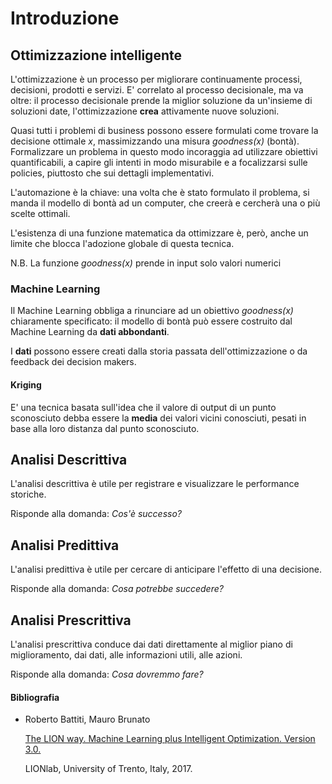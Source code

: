 # Introduzione

## Ottimizzazione intelligente
L'ottimizzazione è un processo per migliorare continuamente processi, decisioni, prodotti e servizi. E' correlato al processo decisionale, ma va oltre: il processo decisionale prende la miglior soluzione da un'insieme di soluzioni date, l'ottimizzazione **crea** attivamente nuove soluzioni.

Quasi tutti i problemi di business possono essere formulati come trovare la decisione ottimale *x*, massimizzando una misura *goodness(x)* (bontà). Formalizzare un problema in questo modo incoraggia ad utilizzare obiettivi quantificabili, a capire gli intenti in modo misurabile e a focalizzarsi sulle policies, piuttosto che sui dettagli implementativi.

L'automazione è la chiave: una volta che è stato formulato il problema, si manda il modello di bontà ad un computer, che creerà e cercherà una o più scelte ottimali.

L'esistenza di una funzione matematica da ottimizzare è, però, anche un limite che blocca l'adozione globale di questa tecnica.

N.B. La funzione *goodness(x)* prende in input solo valori numerici

### Machine Learning
Il Machine Learning obbliga a rinunciare ad un obiettivo *goodness(x)* chiaramente specificato: il modello di bontà può essere costruito dal Machine Learning da **dati abbondanti**.

I **dati** possono essere creati dalla storia passata dell'ottimizzazione o da feedback dei decision makers.

#### Kriging
E' una tecnica basata sull'idea che il valore di output di un punto sconosciuto debba essere la **media** dei valori vicini conosciuti, pesati in base alla loro distanza dal punto sconosciuto.

## Analisi Descrittiva
L'analisi descrittiva è utile per registrare e visualizzare le performance storiche.

Risponde alla domanda: *Cos'è successo?*

## Analisi Predittiva
L'analisi predittiva è utile per cercare di anticipare l'effetto di una decisione.

Risponde alla domanda: *Cosa potrebbe succedere?*

## Analisi Prescrittiva
L'analisi prescrittiva conduce dai dati direttamente al miglior piano di miglioramento, dai dati, alle informazioni utili, alle azioni.

Risponde alla domanda: *Cosa dovremmo fare?*

#### **Bibliografia**
- Roberto Battiti, Mauro Brunato

    [The LION way. Machine Learning plus Intelligent Optimization. Version 3.0.](https://intelligent-optimization.org/LIONbook/)
    
    LIONlab, University of Trento, Italy, 2017.
